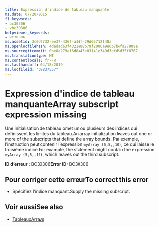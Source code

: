 ```yaml
---
title: Expression d'indice de tableau manquante
ms.date: 07/20/2015
f1_keywords:
- bc30306
- vbc30306
helpviewer_keywords:
- BC30306
ms.assetid: 3c0d9732-ee37-436f-a1df-29d65712f48a
ms.openlocfilehash: 4dadad63f4321e88b79f2006a9e6b7befa27909a
ms.sourcegitcommit: 0be8a279af6d8a43e03141e349d3efd5d35f8767
ms.translationtype: MT
ms.contentlocale: fr-FR
ms.lasthandoff: 04/18/2019
ms.locfileid: "58837557"
---
```

# <a name="array-subscript-expression-missing"></a><span data-ttu-id="c85ac-102">Expression d'indice de tableau manquante</span><span class="sxs-lookup"><span data-stu-id="c85ac-102">Array subscript expression missing</span></span>
<span data-ttu-id="c85ac-103">Une initialisation de tableau omet un ou plusieurs des indices qui définissent les limites du tableau.</span><span class="sxs-lookup"><span data-stu-id="c85ac-103">An array initialization leaves out one or more of the subscripts that define the array bounds.</span></span> <span data-ttu-id="c85ac-104">Par exemple, l’instruction peut contenir l’expression `myArray (5,5,,10)`, ce qui laisse le troisième indice.</span><span class="sxs-lookup"><span data-stu-id="c85ac-104">For example, the statement might contain the expression `myArray (5,5,,10)`, which leaves out the third subscript.</span></span>  
  
 <span data-ttu-id="c85ac-105">**ID d’erreur :** BC30306</span><span class="sxs-lookup"><span data-stu-id="c85ac-105">**Error ID:** BC30306</span></span>  
  
## <a name="to-correct-this-error"></a><span data-ttu-id="c85ac-106">Pour corriger cette erreur</span><span class="sxs-lookup"><span data-stu-id="c85ac-106">To correct this error</span></span>  
  
-   <span data-ttu-id="c85ac-107">Spécifiez l’indice manquant.</span><span class="sxs-lookup"><span data-stu-id="c85ac-107">Supply the missing subscript.</span></span>  
  
## <a name="see-also"></a><span data-ttu-id="c85ac-108">Voir aussi</span><span class="sxs-lookup"><span data-stu-id="c85ac-108">See also</span></span>

- [<span data-ttu-id="c85ac-109">Tableaux</span><span class="sxs-lookup"><span data-stu-id="c85ac-109">Arrays</span></span>](../../../visual-basic/programming-guide/language-features/arrays/index.md)

